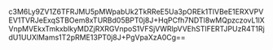 c3M6Ly9ZV1Z6TFRJMU5pMWpabUk2TkRReE5Ua3pOREk1TlVBeE1ERXVPVEV1TVRJeExqSTBOem8xTURBd05BPT0j8J+HqPCfh7NDTl8wMQpzczovL1lXVnpMVEkxTmkxblkyMDZjRXRGVnpoS1VFSjVWRlpVVEhSTlFERTJPUzR4T1RjdU1UUXlMams1T2pRME13PT0j8J+PgVpaXzA0Cg==